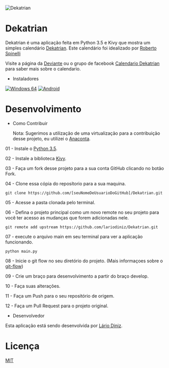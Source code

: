 ![Dekatrian](https://raw.githubusercontent.com/lariodiniz/Dekatrian/master/img/logo.png)

Dekatrian
==========

Dekatrian é uma aplicação feita em Python 3.5 e Kivy que mostra um simples calendário [Dekatrian](http://www.deviante.com.br/noticias/dekatrian-um-calendario-minimamente-decente/). 
Este calendário foi idealizado por [Roberto Spinelli](https://twitter.com/peninha_13)

Visite a página da [Deviante](http://www.deviante.com.br) ou o grupo de facebook [Calendario Dekatrian](https://pt-br.facebook.com/dekatrian/) para saber mais sobre o calendario.

- Instaladores

[![Windows 64](https://github.com/lariodiniz/Dekatrian/blob/develop/ImagensGit/Windows64.png)](https://www.dropbox.com/s/0z3c0th2fsorfvk/Dekatrian_Install.exe?dl=1)
[![Android](https://github.com/lariodiniz/Dekatrian/blob/develop/ImagensGit/Android.png)](https://www.dropbox.com/s/sz9xcgpg7dbss97/dekatrian-1.0.0-debug.apk?dl=1)

Desenvolvimento
==========

- Como Contribuir

  Nota: Sugerimos a utilização de uma virtualização para a contribuição desse projeto, eu utilizei o [Anaconta](https://www.anaconda.com/download/).

 01 - Instale o [Python 3.5](https://www.python.org/downloads/).

 02 - Instale a biblioteca [Kivy](https://kivy.org/docs/gettingstarted/installation.html).

 03 - Faça um fork desse projeto para a sua conta GitHub clicando no botão Fork.

 04 - Clone essa cópia do reposítorio para a sua maquina.

 ```
 git clone https://github.com/[seuNomeDeUsuarioDoGitHub]/Dekatrian.git
 ```

 05 - Acesse a pasta clonada pelo terminal.

 06 - Defina o projeto principal como um novo remote no seu projeto para você ter acesso as mudanças que forem adicionadas nele.

 ```
 git remote add upstream https://github.com/lariodiniz/Dekatrian.git
 ```

 07 - execute o arquivo main em seu terminal para ver a aplicação funcionando.

 ```
 python main.py
 ```

 08 - Inicie o git flow no seu diretório do projeto. (Mais informaçoes sobre o [git-flow](https://medium.com/@lariodiniz/tutorial-git-com-git-flow-476ad906c8ae))

 09 - Crie um braço para desenvolvimento a partir do braço develop.

 10 - Faça suas alterações.

 11 - Faça um Push para o seu repositório de origem.

 12 - Faça um Pull Request para o projeto original.


- Desenvolvedor

 Esta aplicação está sendo desenvolvida por [Lário Diniz](https://twitter.com/lariodiniz).


Licença
==========
[MIT](https://github.com/lariodiniz/Dekatrian/blob/master/LICENSE.md)
